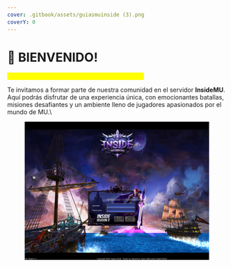 ```yaml
---
cover: .gitbook/assets/guiasmuinside (3).png
coverY: 0
---
```


# 💎 BIENVENIDO!

<mark style="color:yellow;">ÚNETE A NUESTRO SERVIDOR DE MU ONLINE!</mark>

Te invitamos a formar parte de nuestra comunidad en el servidor **InsideMU**. Aquí podrás disfrutar de una experiencia única, con emocionantes batallas, misiones desafiantes y un ambiente lleno de jugadores apasionados por el mundo de MU.\


<figure><img src=".gitbook/assets/Screen(03_26-07-16)-0001.jpg" alt=""><figcaption></figcaption></figure>
